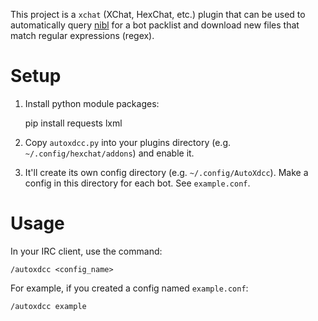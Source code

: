 This project is a `xchat` (XChat, HexChat, etc.) plugin that can be used to
automatically query [nibl](https://nibl.co.uk) for a bot packlist and download new files that match
regular expressions (regex).

# Setup

1. Install python module packages:

    pip install requests lxml

2. Copy `autoxdcc.py` into your plugins directory (e.g. `~/.config/hexchat/addons`)
and enable it.

3. It'll create its own config directory (e.g. `~/.config/AutoXdcc`). Make a config
in this directory for each bot. See `example.conf`.

# Usage

In your IRC client, use the command:

    /autoxdcc <config_name>

For example, if you created a config named `example.conf`:

    /autoxdcc example
